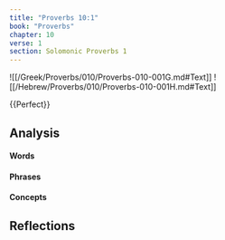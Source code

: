 ```yaml
---
title: "Proverbs 10:1"
book: "Proverbs"
chapter: 10
verse: 1
section: Solomonic Proverbs 1
---
```

![[/Greek/Proverbs/010/Proverbs-010-001G.md#Text]]
![[/Hebrew/Proverbs/010/Proverbs-010-001H.md#Text]]

{{Perfect}}

## Analysis

#### Words

#### Phrases

#### Concepts

## Reflections
